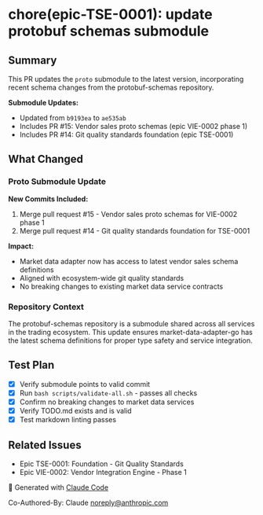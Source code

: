 # chore(epic-TSE-0001): update protobuf schemas submodule

## Summary

This PR updates the `proto` submodule to the latest version, incorporating recent schema changes from the protobuf-schemas repository.

**Submodule Updates:**
- Updated from `b9193ea` to `ae535ab`
- Includes PR #15: Vendor sales proto schemas (epic VIE-0002 phase 1)
- Includes PR #14: Git quality standards foundation (epic TSE-0001)

## What Changed

### Proto Submodule Update

**New Commits Included:**
1. Merge pull request #15 - Vendor sales proto schemas for VIE-0002 phase 1
2. Merge pull request #14 - Git quality standards foundation for TSE-0001

**Impact:**
- Market data adapter now has access to latest vendor sales schema definitions
- Aligned with ecosystem-wide git quality standards
- No breaking changes to existing market data service contracts

### Repository Context

The protobuf-schemas repository is a submodule shared across all services in the trading ecosystem. This update ensures market-data-adapter-go has the latest schema definitions for proper type safety and service integration.

## Test Plan

- [x] Verify submodule points to valid commit
- [x] Run `bash scripts/validate-all.sh` - passes all checks
- [x] Confirm no breaking changes to market data services
- [x] Verify TODO.md exists and is valid
- [x] Test markdown linting passes

## Related Issues

- Epic TSE-0001: Foundation - Git Quality Standards
- Epic VIE-0002: Vendor Integration Engine - Phase 1

🤖 Generated with [Claude Code](https://claude.com/claude-code)

Co-Authored-By: Claude <noreply@anthropic.com>
